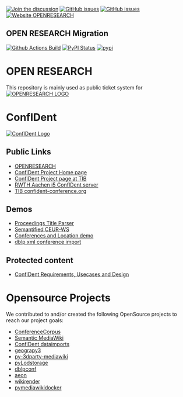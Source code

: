 [![Join the discussion](https://img.shields.io/badge/Discussion-OPENRESEARCH-brightgreen)](https://github.com/SmartDataAnalytics/OpenResearch/discussions)
[![GitHub issues](https://img.shields.io/github/issues/SmartDataAnalytics/OpenResearch.svg)](https://github.com/SmartDataAnalytics/OpenResearch/issues)
[![GitHub issues](https://img.shields.io/github/issues-closed/SmartDataAnalytics/OpenResearch.svg)](https://github.com/SmartDataAnalytics/OpenResearch/issues/?q=is%3Aissue+is%3Aclosed)
[![Website OPENRESEARCH](https://img.shields.io/website-up-down-green-red/https/www.openresearch.org.svg)](https://www.openresearch.org)

## OPEN RESEARCH Migration
[![Github Actions Build](https://github.com/SmartDataAnalytics/OpenResearch/workflows/Build/badge.svg?branch=master)](https://github.com/SmartDataAnalytics/OpenResearch/actions?query=workflow%3ABuild+branch%3Amaster)
[![PyPI Status](https://img.shields.io/pypi/v/OpenResearchMigration.svg)](https://pypi.python.org/pypi/OpenResearchMigration/)
[![pypi](https://img.shields.io/pypi/pyversions/OpenResearchMigration)](https://pypi.org/project/OpenResearchMigration/)

# OPEN RESEARCH

This repository is mainly used as public ticket system for
[![OPENRESEARCH LOGO](https://www.openresearch.org/mediawiki/images/e/ed/Openresearch_logo_2017_rgb_resized.png)](https://www.openresearch.org/wiki/Main_Page)


# ConfIDent
[![ConfIDent Logo](https://projects.tib.eu/fileadmin/templates/confident/tib_projects_confident_1150.jpg)](https://www.openresearch.org)

## Public Links
* [OPENRESEARCH](https://www.openresearch.org)
* [ConfIDent Project Home page](https://projects.tib.eu/en/confident/)
* [ConfIDent Project page at TIB](https://www.tib.eu/en/research-development/project-overview/project-summary/confident)
* [RWTH Aachen i5 ConfIDent server](https://confident.dbis.rwth-aachen.de/)
* [TIB confident-conference.org](https://www.confident-conference.org/r/)

## Demos
* [Proceedings Title Parser](http://ptp.bitplan.com)
* [Semantified CEUR-WS](http://ceur-ws.bitplan.com/index.php/Main_Page)
* [Conferences and Location demo](https://cr.bitplan.com/index.php/Main_Page)
* [dblp xml conference import](https://confident.dbis.rwth-aachen.de/dblpconf/)

## Protected content
* [ConfIDent Requirements, Usecases and Design](https://rq.bitplan.com/)

# Opensource Projects
We contributed to and/or created the following OpenSource projects to reach our project goals:
* [ConferenceCorpus](https://github.com/WolfgangFahl/ConferenceCorpus)
* [Semantic MediaWiki](https://www.semantic-mediawiki.org/wiki/Semantic_MediaWiki)
* [ConfIDent dataimports](https://github.com/TIBHannover/confiDent-dataimports)
* [geograpy3](https://github.com/somnathrakshit/geograpy3)
* [py-3dparty-mediawiki](https://github.com/WolfgangFahl/py-3rdparty-mediawiki)
* [pyLodstorage](https://github.com/WolfgangFahl/pyLoDStorage)
* [dblpconf](https://pypi.org/project/dblpconf/)
* [aeon](https://github.com/tibonto/aeon)
* [wikirender](https://github.com/tholzheim/wikirender)
* [pymediawikidocker](https://github.com/WolfgangFahl/pymediawikidocker)
